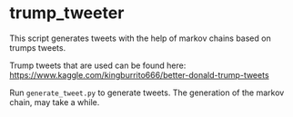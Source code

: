 # trump_tweeter

This script generates tweets with the help of markov chains based on trumps tweets.

Trump tweets that are used can be found here:
https://www.kaggle.com/kingburrito666/better-donald-trump-tweets

Run `generate_tweet.py` to generate tweets.
The generation of the markov chain, may take a while.
